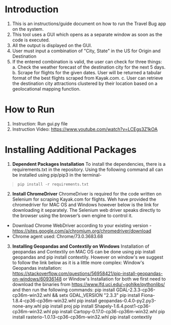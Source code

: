 
# Introduction
1. This is an instructions/guide document on how to run the Travel Bug app on the system.
2. This tool uses a GUI which opens as a separate window as soon as the code is executed.
3. All the output is displayed on the GUI.
4. User must input a combination of  "City, State" in the US for Origin and Destination
5. If the entered combination is valid, the user can check for three things:
	a. Check the weather forecast of the destination city for the next 5 days.
	b. Scrape for flights for the given dates. User will be returned a tabular format of the best flights scraped from Kayak.com. 
	c. User can retrieve the destination city attractions clustered by their location based on a geolocational mapping function.

# How to Run
1. Instruction: Run  gui.py file 
2. Instruction Video: https://www.youtube.com/watch?v=LCEgs3Z1kOA

# Installing Additional Packages
1. **Dependent Packages Installation**
To install the dependencies, there is a requirements.txt in the repository. Using the following command all can be installed using pip/pip3 in the terminal-
>`pip install -r requirements.txt`
2.  **Install ChromeDriver**
ChromeDriver is required for the code written on Selenium for scraping Kayak.com for flights. Weh have provided the chromedriver for MAC OS and Windows however below is the link for downloading it separately. The Selenium web driver speaks directly to the browser using the browser’s own engine to control it.
- Download Chrome WebDriver according to your existing version - https://sites.google.com/a/chromium.org/chromedriver/download
- Chrome agent used: Chrome/73.0.3683.68
3. **Installing Geopandas and Contextily on Windows**
Installation of geopandas and Contextily on MAC OS can be done using pip install geopandas and pip install contextily. However on window's we suggest to follow the link below as it is a little more complex: 
Window's Geopandas installation: https://stackoverflow.com/questions/56958421/pip-install-geopandas-on-windows/60936148
or 
Window's Installation for both we first need to download the binaries from https://www.lfd.uci.edu/~gohlke/pythonlibs/ and then run the following commands:
pip install GDAL-2.3.3-cp36-cp36m-win32.whl && setx GDAL_VERSION "2.3.3"
pip install Fiona-1.8.4-cp36-cp36m-win32.whl
pip install geopandas-0.4.0-py2.py3-none-any.whl
pip install proj
pip install Shapely-1.6.4.post1-cp36-cp36m-win32.whl
pip install Cartopy-0.17.0-cp36-cp36m-win32.whl
pip install rasterio-1.0.13-cp36-cp36m-win32.whl
pip install contextily

